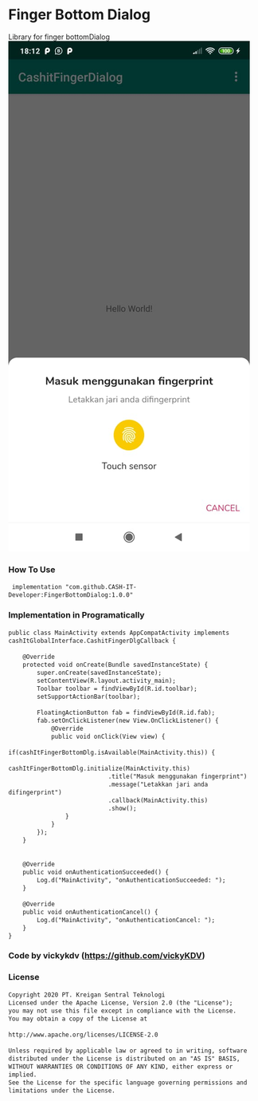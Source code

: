 # Finger Bottom Dialog
Library for finger bottomDialog
![alt text](https://raw.githubusercontent.com/CASH-IT-Developer/FingerBottomDialog/master/finger.jpeg)

### How To Use
     implementation "com.github.CASH-IT-Developer:FingerBottomDialog:1.0.0"

### Implementation in Programatically

    public class MainActivity extends AppCompatActivity implements cashItGlobalInterface.CashitFingerDlgCallback {

        @Override
        protected void onCreate(Bundle savedInstanceState) {
            super.onCreate(savedInstanceState);
            setContentView(R.layout.activity_main);
            Toolbar toolbar = findViewById(R.id.toolbar);
            setSupportActionBar(toolbar);
    
            FloatingActionButton fab = findViewById(R.id.fab);
            fab.setOnClickListener(new View.OnClickListener() {
                @Override
                public void onClick(View view) {
                    if(cashItFingerBottomDlg.isAvailable(MainActivity.this)) {
                        cashItFingerBottomDlg.initialize(MainActivity.this)
                                .title("Masuk menggunakan fingerprint")
                                .message("Letakkan jari anda difingerprint")
                                .callback(MainActivity.this)
                                .show();
                    }
                }
            });
        }
        
    
        @Override
        public void onAuthenticationSucceeded() {
            Log.d("MainActivity", "onAuthenticationSucceeded: ");
        }
    
        @Override
        public void onAuthenticationCancel() {
            Log.d("MainActivity", "onAuthenticationCancel: ");
        }
    }
        
        
   ### Code by vickykdv (https://github.com/vickyKDV) 
   
   
   ### License
          
    Copyright 2020 PT. Kreigan Sentral Teknologi
    Licensed under the Apache License, Version 2.0 (the "License");
    you may not use this file except in compliance with the License.
    You may obtain a copy of the License at
          
    http://www.apache.org/licenses/LICENSE-2.0

    Unless required by applicable law or agreed to in writing, software
    distributed under the License is distributed on an "AS IS" BASIS,
    WITHOUT WARRANTIES OR CONDITIONS OF ANY KIND, either express or implied.
    See the License for the specific language governing permissions and
    limitations under the License.
